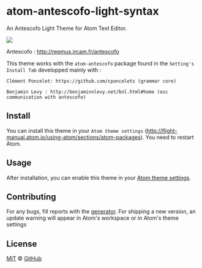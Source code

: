 # atom-antescofo-light-syntax

An Antescofo Light Theme for Atom Text Editor.


![](https://github.com/nadirB/atom-antescofo-light-syntax/blob/master/screenshots/atom-antescofo-light-screen-caps.png)

Antescofo : http://repmus.ircam.fr/antescofo

This theme works with the `atom-antescofo` package found in the `Setting's Install Tab` developped mainly with :



    Clément Poncelet: https://github.com/cponcelets (grammar core)

    Benjamin Levy : http://benjaminnlevy.net/bnl.html#home (osc communication with antescofo)


## Install

You can install this theme in your `Atom theme settings` (http://flight-manual.atom.io/using-atom/sections/atom-packages).
You need to restart Atom.

## Usage

After installation, you can enable this theme in your [Atom theme settings](http://flight-manual.atom.io/using-atom/sections/atom-packages/#_atom_themes).


## Contributing

For any bugs, fill reports with the [generator](https://github.com/nadirB/atom-antescofo-syntax/issues). For shipping a new version, an update warning will appear in Atom's workspace or in Atom's theme settings

## License

[MIT](./LICENSE) &copy; [GitHub](https://github.com/)
